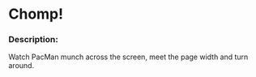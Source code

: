 # Chomp!
### Description:
Watch PacMan munch across the screen, meet the page width and turn around. 
